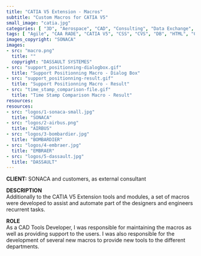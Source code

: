 ```yaml
---
title: "CATIA V5 Extension - Macros"
subtitle: "Custom Macros for CATIA V5"
small_image: "catia.jpg"
categories: [ "3D", "Aerospace", "CAD", "Consulting", "Data Exchange", "Network", "Project Management", "Supply Chain", "Support", "Web" ]
tags: [ "Agile", "CAA RADE", "CATIA V5", "CSS", "CVS", "DB", "HTML", "Omnitracker", "SAP", "SQL", "Scripting", "UNIX", "VB", "VPM", "Visual Studio", "Windows", "XML" ]
images_copyright: "SONACA"
images:
- src: "macro.png"
  title: ""
  copyright: "DASSAULT SYSTEMES"
- src: "support_positionning-dialogbox.gif"
  title: "Support Positionning Macro - Dialog Box"
- src: "support_positionning-result.gif"
  title: "Support Positionning Macro - Result"
- src: "time_stamp_comparison-file.gif"
  title: "Time Stamp Comparison Macro - Result"
resources:
resources:
- src: "logos/1-sonaca-small.jpg"
  title: "SONACA"
- src: "logos/2-airbus.png"
  title: "AIRBUS"
- src: "logos/3-bombardier.jpg"
  title: "BOMBARDIER"
- src: "logos/4-embraer.jpg"
  title: "EMBRAER"
- src: "logos/5-dassault.jpg"
  title: "DASSAULT"
---
```


<b>CLIENT:</b> SONACA and customers, as external consultant<br>

<b>DESCRIPTION</b><br>
Additionally to the CATIA V5 Extension tools and modules, a set of macros were developed to assist and automate part of the  designers and engineers recurrent tasks.<br>

<b>ROLE</b><br>
As a CAD Tools Developer, I was responsible for maintaining the macros as well as providing support to the users. I was also responsible for the development of several new macros to provide new tools to the different departments.<br>
